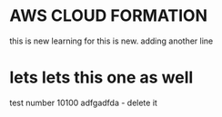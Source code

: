 # AWS CLOUD FORMATION
this is new learning
for this is new.
adding another line
# lets lets this one as well
test number 10100
adfgadfda - delete it
